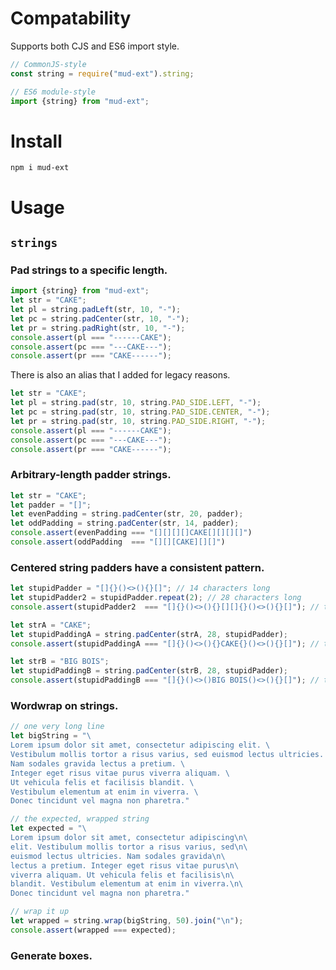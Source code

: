# Compatability
Supports both CJS and ES6 import style.
```javascript
// CommonJS-style
const string = require("mud-ext").string;

// ES6 module-style
import {string} from "mud-ext";
```

# Install
`npm i mud-ext`

# Usage
## `strings`
### Pad strings to a specific length.
```javascript
import {string} from "mud-ext";
let str = "CAKE";
let pl = string.padLeft(str, 10, "-");
let pc = string.padCenter(str, 10, "-");
let pr = string.padRight(str, 10, "-");
console.assert(pl === "------CAKE");
console.assert(pc === "---CAKE---");
console.assert(pr === "CAKE------");
```
There is also an alias that I added for legacy reasons.
```javascript
let str = "CAKE";
let pl = string.pad(str, 10, string.PAD_SIDE.LEFT, "-");
let pc = string.pad(str, 10, string.PAD_SIDE.CENTER, "-");
let pr = string.pad(str, 10, string.PAD_SIDE.RIGHT, "-");
console.assert(pl === "------CAKE");
console.assert(pc === "---CAKE---");
console.assert(pr === "CAKE------");
```

### Arbitrary-length padder strings.
```javascript
let str = "CAKE";
let padder = "[]";
let evenPadding = string.padCenter(str, 20, padder);
let oddPadding = string.padCenter(str, 14, padder);
console.assert(evenPadding === "[][][][]CAKE[][][][]")
console.assert(oddPadding  === "[][][CAKE][][]")
```

### Centered string padders have a consistent pattern.
```javascript
let stupidPadder = "[]{}()<>(){}[]"; // 14 characters long
let stupidPadder2 = stupidPadder.repeat(2); // 28 characters long
console.assert(stupidPadder2  === "[]{}()<>(){}[][]{}()<>(){}[]"); // the base padder string that gets generated

let strA = "CAKE";
let stupidPaddingA = string.padCenter(strA, 28, stupidPadder);
console.assert(stupidPaddingA === "[]{}()<>(){}CAKE{}()<>(){}[]"); // the string gets injected into the middle of the base padder string

let strB = "BIG BOIS";
let stupidPaddingB = string.padCenter(strB, 28, stupidPadder);
console.assert(stupidPaddingB === "[]{}()<>()BIG BOIS()<>(){}[]"); // the inner string expands while the padder string retains its pattern
```

### Wordwrap on strings.
```javascript
// one very long line
let bigString = "\
Lorem ipsum dolor sit amet, consectetur adipiscing elit. \
Vestibulum mollis tortor a risus varius, sed euismod lectus ultricies. \
Nam sodales gravida lectus a pretium. \
Integer eget risus vitae purus viverra aliquam. \
Ut vehicula felis et facilisis blandit. \
Vestibulum elementum at enim in viverra. \
Donec tincidunt vel magna non pharetra."

// the expected, wrapped string
let expected = "\
Lorem ipsum dolor sit amet, consectetur adipiscing\n\
elit. Vestibulum mollis tortor a risus varius, sed\n\
euismod lectus ultricies. Nam sodales gravida\n\
lectus a pretium. Integer eget risus vitae purus\n\
viverra aliquam. Ut vehicula felis et facilisis\n\
blandit. Vestibulum elementum at enim in viverra.\n\
Donec tincidunt vel magna non pharetra."

// wrap it up
let wrapped = string.wrap(bigString, 50).join("\n");
console.assert(wrapped === expected);
```

### Generate boxes.
```javascript
```